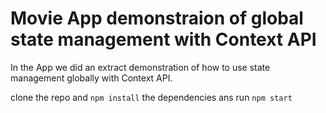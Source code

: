 # Movie App demonstraion of global state management with Context API

In the App we did an extract demonstration of how to use state management globally with Context API.

clone the repo and `npm install` the dependencies ans run `npm start`
